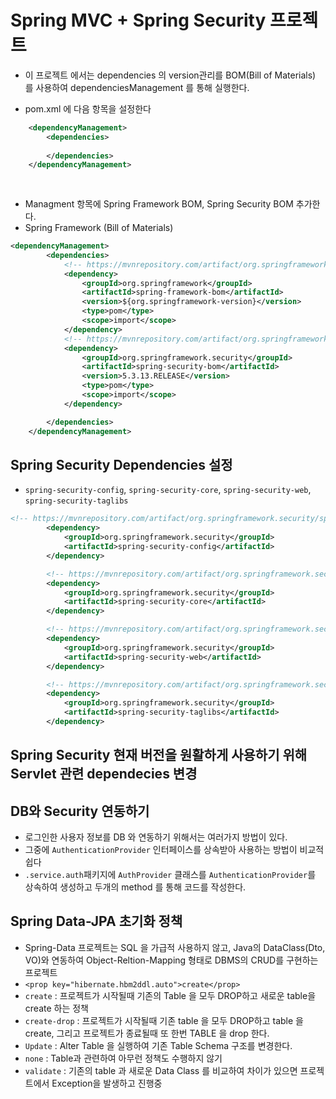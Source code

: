 # Spring MVC + Spring Security 프로젝트
* 이 프로젝트 에서는 dependencies 의 version관리를 BOM(Bill of Materials) 를 사용하여  dependenciesManagement 를 통해 실행한다. 

- pom.xml 에 다음 항목을 설정한다 
```xml
	<dependencyManagement>
		<dependencies>
			
		</dependencies>
	</dependencyManagement>
	
	
```

- Managment 항목에 Spring Framework BOM, Spring Security BOM 추가한다. 
- Spring Framework (Bill of Materials)
```xml
<dependencyManagement>
		<dependencies>
			<!-- https://mvnrepository.com/artifact/org.springframework/spring-framework-bom -->
			<dependency>
				<groupId>org.springframework</groupId>
				<artifactId>spring-framework-bom</artifactId>
				<version>${org.springframework-version}</version>
				<type>pom</type>
				<scope>import</scope>
			</dependency>
			<!-- https://mvnrepository.com/artifact/org.springframework.security/spring-security-bom -->
			<dependency>
				<groupId>org.springframework.security</groupId>
				<artifactId>spring-security-bom</artifactId>
				<version>5.3.13.RELEASE</version>
				<type>pom</type>
				<scope>import</scope>
			</dependency>

		</dependencies>
	</dependencyManagement>

```

## Spring Security Dependencies  설정
- `spring-security-config`, `spring-security-core`, `spring-security-web`, `spring-security-taglibs` 

```xml
<!-- https://mvnrepository.com/artifact/org.springframework.security/spring-security-config -->
		<dependency>
			<groupId>org.springframework.security</groupId>
			<artifactId>spring-security-config</artifactId>
		</dependency>

		<!-- https://mvnrepository.com/artifact/org.springframework.security/spring-security-core -->
		<dependency>
			<groupId>org.springframework.security</groupId>
			<artifactId>spring-security-core</artifactId>
		</dependency>

		<!-- https://mvnrepository.com/artifact/org.springframework.security/spring-security-web -->
		<dependency>
			<groupId>org.springframework.security</groupId>
			<artifactId>spring-security-web</artifactId>
		</dependency>

		<!-- https://mvnrepository.com/artifact/org.springframework.security/spring-security-taglibs -->
		<dependency>
			<groupId>org.springframework.security</groupId>
			<artifactId>spring-security-taglibs</artifactId>
		</dependency>

```

## Spring Security 현재 버전을 원활하게 사용하기 위해 Servlet 관련 dependecies 변경 

## DB와 Security  연동하기 
- 로그인한 사용자 정보를 DB 와 연동하기 위해서는 여러가지 방법이 있다.
- 그중에 `AuthenticationProvider` 인터페이스를 상속받아 사용하는 방법이 비교적 쉽다 
- `.service.auth`패키지에 `AuthProvider` 클래스를 `AuthenticationProvider`를 상속하여 생성하고 두개의 method 를 통해 코드를 작성한다. 



## Spring Data-JPA 초기화 정책
- Spring-Data 프로젝트는 SQL 을 가급적 사용하지 않고, Java의 DataClass(Dto, VO)와 연동하여
Object-Reltion-Mapping 형태로 DBMS의 CRUD를 구현하는 프로젝트 
- `<prop key="hibernate.hbm2ddl.auto">create</prop>`
- `create` : 프로젝트가 시작될때 기존의 Table 을 모두 DROP하고 새로운 table을 create 하는 정책
- `create-drop` : 프로젝트가 시작될때 기존 table 을 모두 DROP하고 table 을 create, 그리고 프로젝트가 종료될때 또 한번 TABLE 을 drop 한다. 
- `Update` : Alter Table 을 실행하여 기존 Table Schema 구조를 변경한다.
- `none` : Table과 관련하여 아무런 정책도 수행하지 않기
- `validate` : 기존의 table 과 새로운 Data Class 를 비교하여 차이가 있으면 프로젝트에서 Exception을 발생하고 진행중 